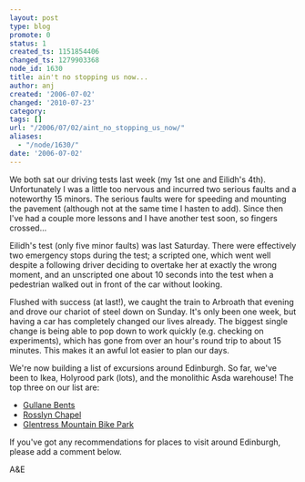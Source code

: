 ```yaml
---
layout: post
type: blog
promote: 0
status: 1
created_ts: 1151854406
changed_ts: 1279903368
node_id: 1630
title: ain't no stopping us now...
author: anj
created: '2006-07-02'
changed: '2010-07-23'
category:
tags: []
url: "/2006/07/02/aint_no_stopping_us_now/"
aliases:
  - "/node/1630/"
date: '2006-07-02'
---
```

We both sat our driving tests last week (my 1st one and Eilidh's 4th).  Unfortunately I was a little too nervous and incurred two serious faults and a noteworthy 15 minors.  The serious faults were for speeding and mounting the pavement (although not at the same time I hasten to add).  Since then I've had a couple more lessons and I have another test soon, so fingers crossed...
<!--break-->
Eilidh's test (only five minor faults) was last Saturday.  There were effectively two emergency stops during the test; a scripted one, which went well despite a following driver deciding to overtake her at exactly the wrong moment, and an unscripted one about 10 seconds into the test when a pedestrian walked out in front of the car without looking.   

Flushed with success (at last!), we caught the train to Arbroath that evening and drove our chariot of steel down on Sunday.  It's only been one week, but having a car has completely changed our lives already.  The biggest single change is being able to pop down to work quickly (e.g. checking on experiments), which has gone from over an hour's round trip to about 15 minutes.  This makes it an awful lot easier to plan our days.

We're now building a list of excursions around Edinburgh. So far, we've been to Ikea, Holyrood park (lots), and the monolithic Asda warehouse!  The top three on our list are:
*  [Gullane Bents](http://www.eastlothian.gov.uk/content/0,1094,933,00.html)
*  [Rosslyn Chapel](http://www.rosslynchapel.org.uk/)
*  [Glentress Mountain Bike Park](http://www.thehubintheforest.co.uk/)

If you've got any recommendations for places to visit around Edinburgh, please add a comment below.

A&E
